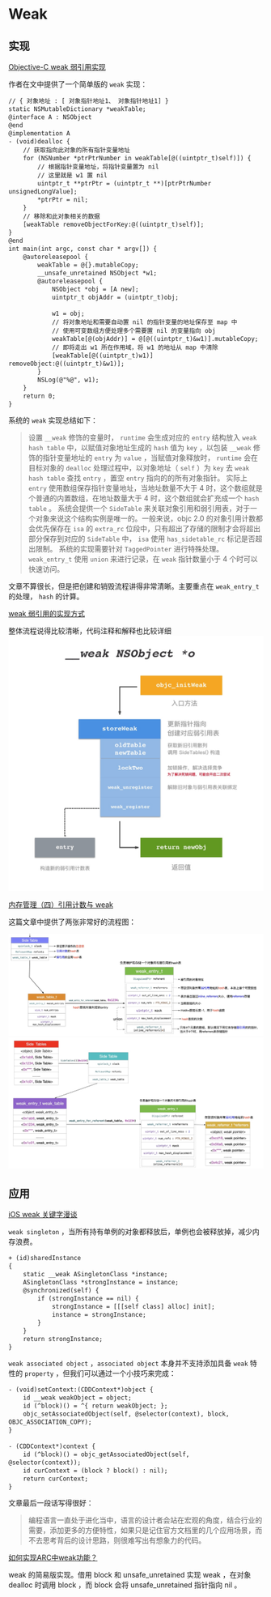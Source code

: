 # Weak 
## 实现

[Objective-C weak 弱引用实现](https://triplecc.github.io/2019/03/20/objective-c-weak-implement/)

作者在文中提供了一个简单版的 `weak` 实现：

```objc
// { 对象地址 : [ 对象指针地址1、 对象指针地址1] }
static NSMutableDictionary *weakTable;
@interface A : NSObject
@end
@implementation A
- (void)dealloc {
    // 获取指向此对象的所有指针变量地址
    for (NSNumber *ptrPtrNumber in weakTable[@((uintptr_t)self)]) {
        // 根据指针变量地址，将指针变量置为 nil
        // 这里就是 w1 置 nil
        uintptr_t **ptrPtr = (uintptr_t **)[ptrPtrNumber unsignedLongValue];
        *ptrPtr = nil;
    }
    // 移除和此对象相关的数据
    [weakTable removeObjectForKey:@((uintptr_t)self)];
}
@end
int main(int argc, const char * argv[]) {
    @autoreleasepool {
        weakTable = @{}.mutableCopy;
        __unsafe_unretained NSObject *w1;
        @autoreleasepool {
            NSObject *obj = [A new];
            uintptr_t objAddr = (uintptr_t)obj;

            w1 = obj;
            // 将对象地址和需要自动置 nil 的指针变量的地址保存至 map 中
            // 使用可变数组方便处理多个需要置 nil 的变量指向 obj
            weakTable[@(objAddr)] = @[@((uintptr_t)&w1)].mutableCopy;
            // 即将走出 w1 所在作用域，将 w1 的地址从 map 中清除
            [weakTable[@((uintptr_t)w1)] removeObject:@((uintptr_t)&w1)];
        }
        NSLog(@"%@", w1);
    }
    return 0;
}
```

系统的 `weak` 实现总结如下：

> 设置 `__weak` 修饰的变量时， `runtime` 会生成对应的 `entry` 结构放入 `weak hash table` 中，以赋值对象地址生成的 `hash` 值为 `key` ，以包装 `__weak` 修饰的指针变量地址的 `entry` 为 `value` ，当赋值对象释放时， `runtime` 会在目标对象的 `dealloc` 处理过程中，以对象地址（ `self` ）为 `key` 去 `weak hash table` 查找 `entry` ，置空 `entry` 指向的的所有对象指针。
> 实际上 `entry` 使用数组保存指针变量地址，当地址数量不大于 4 时，这个数组就是个普通的内置数组，在地址数量大于 4 时，这个数组就会扩充成一个 `hash table` 。
> 系统会提供一个 `SideTable` 来关联对象引用和弱引用表，对于一个对象来说这个结构实例是唯一的。一般来说，objc 2.0 的对象引用计数都会优先保存在 `isa` 的 `extra_rc` 位段中，只有超出了存储的限制才会将超出部分保存到对应的 `SideTable` 中， `isa` 使用 `has_sidetable_rc` 标记是否超出限制。
> 系统的实现需要针对 `TaggedPointer` 进行特殊处理。
> `weak_entry_t` 使用 `union` 来进行记录，在 `weak` 指针数量小于 4 个时可以快速访问。

文章不算很长，但是把创建和销毁流程讲得非常清晰。主要重点在 `weak_entry_t` 的处理， `hash` 的计算。

[weak 弱引用的实现方式](https://www.desgard.com/objective-c/2016/09/10/weak.html)

整体流程说得比较清晰，代码注释和解释也比较详细
![](media/15983286013863.jpg)

[内存管理（四）引用计数与 weak](https://wenghengcong.com/posts/7162dd05/)

这篇文章中提供了两张非常好的流程图：

![](media/15983415879497.jpg)
![](media/15983415986911.jpg)

## 应用

[iOS weak 关键字漫谈](https://zhuanlan.zhihu.com/p/27832890)

`weak singleton` ，当所有持有单例的对象都释放后，单例也会被释放掉，减少内存浪费。

```objc
+ (id)sharedInstance
{
    static __weak ASingletonClass *instance;
    ASingletonClass *strongInstance = instance;
    @synchronized(self) {
        if (strongInstance == nil) {
            strongInstance = [[[self class] alloc] init];
            instance = strongInstance;
        }
    }
    return strongInstance;
}
```

`weak associated object` ，`associated object` 本身并不支持添加具备 `weak` 特性的 `property` ，但我们可以通过一个小技巧来完成：

```objc
- (void)setContext:(CDDContext*)object {
    id __weak weakObject = object;
    id (^block)() = ^{ return weakObject; };
    objc_setAssociatedObject(self, @selector(context), block, OBJC_ASSOCIATION_COPY);
}

- (CDDContext*)context {
    id (^block)() = objc_getAssociatedObject(self, @selector(context));
    id curContext = (block ? block() : nil);
    return curContext;
}
```

文章最后一段话写得很好：
> 编程语言一直处于进化当中，语言的设计者会站在宏观的角度，结合行业的需要，添加更多的方便特性，如果只是记住官方文档里的几个应用场景，而不去思考背后的设计思路，则很难写出有想象力的代码。

[如何实现ARC中weak功能？](http://samwei12.com/2016/03/09/Objective-C/%E5%A6%82%E4%BD%95%E6%A8%A1%E6%8B%9Fruntime%E4%B8%ADweak%E7%9A%84%E5%AE%9E%E7%8E%B0%EF%BC%9F/)

weak 的简易版实现。借用 block 和 unsafe_unretained 实现 weak ，在对象 dealloc 时调用 block ，而 block 会将 unsafe_unretained 指针指向 nil 。
